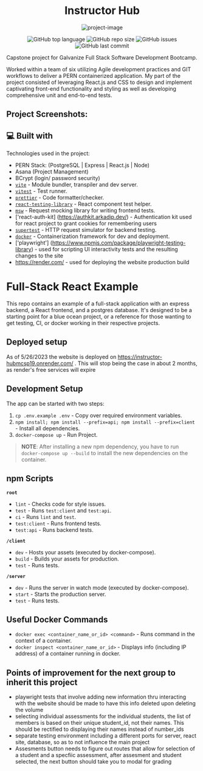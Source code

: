 <h1 align="center" id="title">Instructor Hub</h1>

<p align="center"><img src="https://socialify.git.ci/Spawn9986/Instructor-Hub/image?name=1&amp;theme=Auto" alt="project-image"></p>

<p align="center">
<img alt="GitHub top language" src="https://img.shields.io/github/languages/top/Spawn9986/Instructor-Hub?logo=GitHub&style=flat-square"> <img alt="GitHub repo size" src="https://img.shields.io/github/repo-size/Spawn9986/Instructor-Hub?logo=Github&style=flat-square"> <img alt="GitHub issues" src="https://img.shields.io/github/issues/Spawn9986/Instructor-Hub?logo=GitHub&style=flat-square"> <img alt="GitHub last commit" src="https://img.shields.io/github/last-commit/Spawn9986/Instructor-Hub?logo=GitHub&style=flat-square">
</p>

<p id="description">Capstone project for Galvanize Full Stack Software Development Bootcamp.</p>

<p>Worked within a team of six utilizing Agile development practices and GIT workflows to deliver a PERN containerized application.
My part of the project consisted of leveraging React.js and CSS to design and implement captivating front-end functionality and styling as well as developing comprehensive unit and end-to-end tests.</p>

<h2>Project Screenshots:</h2>

<h2>💻 Built with</h2>

Technologies used in the project:

- PERN Stack: (PostgreSQL | Express | React.js | Node)
- Asana (Project Management)
- BCrypt (login/ password security)
- [`vite`](https://vitejs.dev/) - Module bundler, transpiler and dev server.
- [`vitest`](https://vitest.dev/) - Test runner.
- [`prettier`](https://prettier.io/) - Code formatter/checker.
- [`react-testing-library`](https://testing-library.com/docs/react-testing-library/api/) - React component test helper.
- [`msw`](https://testing-library.com/docs/react-testing-library/api/) - Request mocking library for writing frontend tests.
- ['react-auth-kit] (https://authkit.arkadip.dev/) - Authentication kit used for react project to grant cookies for remembering users
- [`supertest`](https://github.com/ladjs/supertest) - HTTP request simulator for backend testing.
- [`docker`](https://www.docker.com/) - Containerization framework for dev and deployment.
- ['playwright'] (https://www.npmjs.com/package/playwright-testing-library) - used for scripting UI interactivity tests and the resulting changes to the site
- https://render.com/ - used for deploying the website production build


# Full-Stack React Example

This repo contains an example of a full-stack application with an express backend, a React frontend, and a postgres database. It's designed to be a starting point for a blue ocean project, or a reference for those wanting to get testing, CI, or docker working in their respective projects.

## Deployed setup
As of 5/26/2023 the website is deployed on https://instructor-hubmcsp19.onrender.com/ . This will stop being the case in about 2 months, as render's free services will expire

## Development Setup

The app can be started with two steps:

1. `cp .env.example .env` - Copy over required environment variables.
1. `npm install; npm install --prefix=api; npm install --prefix=client` - Install all dependencies.
1. `docker-compose up` - Run Project.

> **NOTE**: After installing a new npm dependency, you have to run `docker-compose up --build` to install the new dependencies on the container.

## npm Scripts

**`root`**

- `lint` - Checks code for style issues.
- `test` - Runs `test:client` and `test:api`.
- `ci` - Runs `lint` and `test`.
- `test:client` - Runs frontend tests.
- `test:api` - Runs backend tests.

**`/client`**

- `dev` - Hosts your assets (executed by docker-compose).
- `build` - Builds your assets for production.
- `test` - Runs tests.

**`/server`**

- `dev` - Runs the server in watch mode (executed by docker-compose).
- `start` - Starts the production server.
- `test` - Runs tests.

## Useful Docker Commands

- `docker exec <container_name_or_id> <command>` - Runs command in the context of a container.
- `docker inspect <container_name_or_id>` - Displays info (including IP address) of a container running in docker.

## Points of improvement for the next group to inherit this project

- playwright tests that involve adding new information thru interacting with the website should be made to have this info deleted upon deleting the volume
-  selecting individual assessments for the individual students, the list of members is based on their unique student_id, not their names. This should be rectified to displaying their names instead of number_ids 
- separate testing environment including a different ports for server, react site, database, so as to not influence the main project
- Assesments button needs to figure out routes that allow for selection of a student and a specfiic assessment, after assesment and student selected, the next button should take you to modal for grading 


